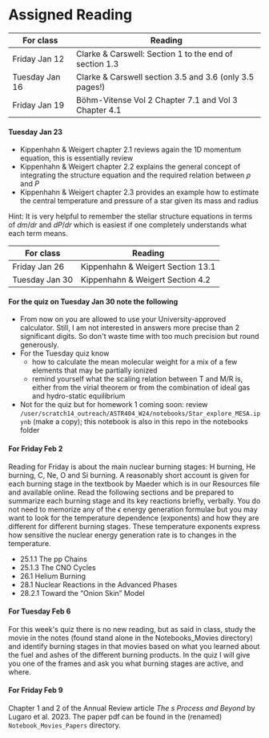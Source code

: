# Assigned Reading

For class | Reading
----------|--------------
Friday Jan 12  | Clarke & Carswell: Section 1 to the end of section 1.3
Tuesday Jan 16 | Clarke & Carswell section 3.5 and 3.6 (only 3.5 pages!)
Friday Jan 19 | Böhm-Vitense Vol 2 Chapter 7.1 and Vol 3 Chapter 4.1 

#### Tuesday Jan 23

* Kippenhahn & Weigert chapter 2.1 reviews again the 1D momentum equation, this is essentially review
* Kippenhahn & Weigert chapter 2.2 explains the general concept of integrating the structure equation and the required relation between $\rho$ and $P$
* Kippenhahn & Weigert chapter 2.3 provides an example how to estimate the central temperature and pressure of a star given its mass and radius

Hint: It is very helpful to remember the stellar structure equations in terms of $dm/dr$ and $dP/dr$ which is easiest if one completely understands what each term means. 


For class | Reading
----------|--------------
Friday Jan 26  | Kippenhahn & Weigert Section 13.1
Tuesday Jan 30 | Kippenhahn & Weigert Section 4.2

#### For the quiz on Tuesday Jan 30 note the following
* From now on you are allowed to use your University-approved calculator. Still, I am not interested in answers more precise than 2 significant digits. So don't waste time with too much precision but round generously.
* For the Tuesday quiz know
    - how to calculate the mean molecular weight for a mix of a few elements that may be partially ionized
    - remind yourself what the scaling relation between T and M/R is, either from the virial theorem or from the combination of ideal gas and hydro-static equilibrium
* Not for the quiz but for homework 1 coming soon: review `/user/scratch14_outreach/ASTR404_W24/notebooks/Star_explore_MESA.ipynb` (make a copy); this notebook is also in this repo in the notebooks folder


#### For Friday Feb 2
Reading for Friday is about the main nuclear burning stages: H burning, He burning, C, Ne, O and Si burning. A reasonably short account is given for each burning stage in the textbook by Maeder which is in our Resources file and available online. Read the following sections and be prepared to summarize each burning stage and its key reactions briefly, verbally. You do not need to memorize any of the $\epsilon$ energy generation formulae but you may want to look for the temperature dependence (exponents) and how they are different for different burning stages. These temperature exponents express how sensitive the nuclear energy generation rate is to changes in the temperature. 
* 25.1.1 The pp Chains
* 25.1.3 The CNO Cycles
* 26.1 Helium Burning
* 28.1 Nuclear Reactions in the Advanced Phases
* 28.2.1 Toward the “Onion Skin” Model



#### For Tuesday Feb 6 
For this week's quiz there is no new reading, but as said in class, study the movie in the notes (found stand alone in the Notebooks_Movies directory) and identify burning stages in that movies based on what you learned about the fuel and ashes of the different burning products. In the quiz I will give you one of the frames and ask you what burning stages are active, and where. 

#### For Friday Feb 9 
Chapter 1 and 2 of the Annual Review article _The s Process and Beyond_ by Lugaro et al. 2023. The paper pdf can be found in the (renamed) `Notebook_Movies_Papers` directory.